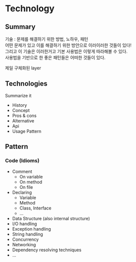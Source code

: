 # Technology

## Summary

기술 : 문제를 해결하기 위한 방법, 노하우, 패턴\
어떤 문제가 있고 이를 해결하기 위한 방안으로 이러이러한 것들이 있다!\
그리고 이 기술은 이러한거고 기본 사용법은 이렇게 따라해볼 수 있다.\
사용법을 기반으로 한 좋은 패턴들은 어떠한 것들이 있다.

제일 구체화된 layer

## Technologies

Summarize it

- History
- Concept
- Pros & cons
- Alternative
- Api
- Usage Pattern

## Pattern

### Code (Idioms)

- Comment
  - On variable
  - On method
  - On file
- Declaring
  - Variable
  - Method
  - Class, Interface
  - ...
- Data Structure (also internal structure)
- I/O handling
- Exception handling
- String handling
- Concurrency
- Networking
- Dependency resolving techniques
- ...
